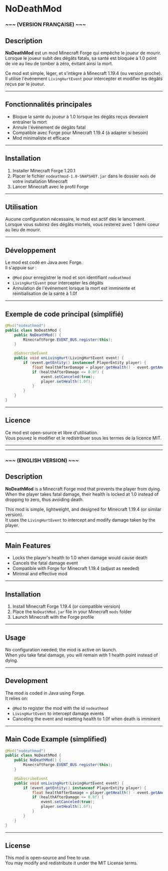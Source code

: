 # NoDeathMod

### ~~~ (VERSION FRANÇAISE) ~~~

## Description

**NoDeathMod** est un mod Minecraft Forge qui empêche le joueur de mourir.  
Lorsque le joueur subit des dégâts fatals, sa santé est bloquée à 1.0 point de vie au lieu de tomber à zéro, évitant ainsi la mort.

Ce mod est simple, léger, et s'intègre à Minecraft 1.19.4 (ou version proche).  
Il utilise l'événement `LivingHurtEvent` pour intercepter et modifier les dégâts reçus par le joueur.

---

## Fonctionnalités principales

- Bloque la santé du joueur à 1.0 lorsque les dégâts reçus devraient entraîner la mort
- Annule l'événement de dégâts fatal
- Compatible avec Forge pour Minecraft 1.19.4 (à adapter si besoin)
- Mod minimaliste et efficace

---

## Installation

1. Installer Minecraft Forge 1.20.1
2. Placer le fichier `nodeathmod-1.0-SNAPSHOT.jar` dans le dossier `mods` de votre installation Minecraft
3. Lancer Minecraft avec le profil Forge

---

## Utilisation

Aucune configuration nécessaire, le mod est actif dès le lancement.  
Lorsque vous subirez des dégâts mortels, vous resterez avec 1 demi coeur au lieu de mourir.

---

## Développement

Le mod est codé en Java avec Forge.  
Il s'appuie sur :

- `@Mod` pour enregistrer le mod et son identifiant `nodeathmod`
- `LivingHurtEvent` pour intercepter les dégâts
- Annulation de l'événement lorsque la mort est imminente et réinitialisation de la santé à 1.0f

---

## Exemple de code principal (simplifié)

```java
@Mod("nodeathmod")
public class NoDeathMod {
    public NoDeathMod() {
        MinecraftForge.EVENT_BUS.register(this);
    }

    @SubscribeEvent
    public void onLivingHurt(LivingHurtEvent event) {
        if (event.getEntity() instanceof PlayerEntity player) {
            float healthAfterDamage = player.getHealth() - event.getAmount();
            if (healthAfterDamage <= 0.0f) {
                event.setCanceled(true);
                player.setHealth(1.0f);
            }
        }
    }
}
```

---

## Licence

Ce mod est open-source et libre d'utilisation.  
Vous pouvez le modifier et le redistribuer sous les termes de la licence MIT.

___
___

### ~~~ (ENGLISH VERSION) ~~~

## Description

**NoDeathMod** is a Minecraft Forge mod that prevents the player from dying.  
When the player takes fatal damage, their health is locked at 1.0 instead of dropping to zero, thus avoiding death.

This mod is simple, lightweight, and designed for Minecraft 1.19.4 (or similar version).  
It uses the `LivingHurtEvent` to intercept and modify damage taken by the player.

---

## Main Features

- Locks the player's health to 1.0 when damage would cause death
- Cancels the fatal damage event
- Compatible with Forge for Minecraft 1.19.4 (adjust as needed)
- Minimal and effective mod

---

## Installation

1. Install Minecraft Forge 1.19.4 (or compatible version)
2. Place the `NoDeathMod.jar` file in your Minecraft `mods` folder
3. Launch Minecraft with the Forge profile

---

## Usage

No configuration needed; the mod is active on launch.  
When you take fatal damage, you will remain with 1 health point instead of dying.

---

## Development

The mod is coded in Java using Forge.  
It relies on:

- `@Mod` to register the mod with the id `nodeathmod`
- `LivingHurtEvent` to intercept damage events
- Canceling the event and resetting health to 1.0f when death is imminent

---

## Main Code Example (simplified)

```java
@Mod("nodeathmod")
public class NoDeathMod {
    public NoDeathMod() {
        MinecraftForge.EVENT_BUS.register(this);
    }

    @SubscribeEvent
    public void onLivingHurt(LivingHurtEvent event) {
        if (event.getEntity() instanceof PlayerEntity player) {
            float healthAfterDamage = player.getHealth() - event.getAmount();
            if (healthAfterDamage <= 0.0f) {
                event.setCanceled(true);
                player.setHealth(1.0f);
            }
        }
    }
}
```

---

## License

This mod is open-source and free to use.  
You may modify and redistribute it under the MIT License terms.
